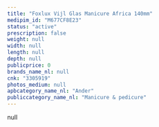 ```yaml
---
title: "Foxlux Vijl Glas Manicure Africa 140mm"
medipim_id: "M677CF8E23"
status: "active"
prescription: false
weight: null
width: null
length: null
depth: null
publicprice: 0
brands_name_nl: null
cnk: "3305919"
photos_medium: null
apbcategory_name_nl: "Ander"
publiccategory_name_nl: "Manicure & pedicure"
---
```

null
